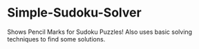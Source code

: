 # Simple-Sudoku-Solver
Shows Pencil Marks for Sudoku Puzzles! Also uses basic solving techniques to find some solutions.
